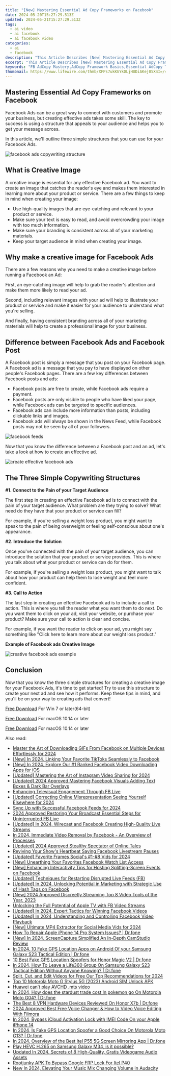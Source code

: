 ```yaml
---
title: "[New] Mastering Essential Ad Copy Frameworks on Facebook"
date: 2024-05-20T15:27:29.513Z
updated: 2024-05-21T15:27:29.513Z
tags:
  - ai video
  - ai facebook
  - ai facebook video
categories:
  - ai
  - facebook
description: "This Article Describes [New] Mastering Essential Ad Copy Frameworks on Facebook"
excerpt: "This Article Describes [New] Mastering Essential Ad Copy Frameworks on Facebook"
keywords: "FB AdCopy Mastery,AdCopy Framework Basics,Essential AdCopy Tips,Effective AdCopy Strategies,Keyframe AdCopy Techniques,Optimize Facebook Copy,Pro AdCopy Frameworks"
thumbnail: https://www.lifewire.com/thmb/XFPs7ukKGYkDLjHUDiAKej05X4I=/400x300/filters:no_upscale():max_bytes(150000):strip_icc():format(webp)/Cleaningrobotonlaptop_HuberandStarke_GettyImages-1448733073_EVANCROP-8ed67f08b9c4430db8e47c51fde78feb.jpg
---
```


## Mastering Essential Ad Copy Frameworks on Facebook

Facebook Ads can be a great way to connect with customers and promote your business, but creating effective ads takes some skill. The key to success is using a structure that appeals to your audience and helps you to get your message across.

In this article, we'll outline three simple structures that you can use for your Facebook Ads.

![facebook ads copywriting structure](https://images.wondershare.com/filmora/article-images/2022/11/facebook-ads-copywriting-structure.jpg)

## What is Creative Image

A creative image is essential for any effective Facebook ad. You want to create an image that catches the reader's eye and makes them interested in learning more about your product or service. There are a few things to keep in mind when creating your image:

* Use high-quality images that are eye-catching and relevant to your product or service.
* Make sure your text is easy to read, and avoid overcrowding your image with too much information.
* Make sure your branding is consistent across all of your marketing materials.
* Keep your target audience in mind when creating your image.

## Why make a creative image for Facebook Ads

There are a few reasons why you need to make a creative image before running a Facebook an Ad:

First, an eye-catching image will help to grab the reader's attention and make them more likely to read your ad.

Second, including relevant images with your ad will help to illustrate your product or service and make it easier for your audience to understand what you're selling.

And finally, having consistent branding across all of your marketing materials will help to create a professional image for your business.

## Difference between Facebook Ads and Facebook Post

A Facebook post is simply a message that you post on your Facebook page. A Facebook ad is a message that you pay to have displayed on other people's Facebook pages. There are a few key differences between Facebook posts and ads:

* Facebook posts are free to create, while Facebook ads require a payment.
* Facebook posts are only visible to people who have liked your page, while Facebook ads can be targeted to specific audiences.
* Facebook ads can include more information than posts, including clickable links and images.
* Facebook ads will always be shown in the News Feed, while Facebook posts may not be seen by all of your followers.

![facebook feeds](https://images.wondershare.com/filmora/article-images/2022/11/facebook-feeds.jpg)

Now that you know the difference between a Facebook post and an ad, let's take a look at how to create an effective ad.

![create effective facebook ads](https://images.wondershare.com/filmora/article-images/2022/11/create-effective-facebook-ads.jpg)

## The Three Simple Copywriting Structures

**#1\. Connect to the Pain of your Target Audience**

The first step in creating an effective Facebook ad is to connect with the pain of your target audience. What problem are they trying to solve? What need do they have that your product or service can fill?

For example, if you're selling a weight loss product, you might want to speak to the pain of being overweight or feeling self-conscious about one's appearance.

**#2\. Introduce the Solution**

Once you've connected with the pain of your target audience, you can introduce the solution that your product or service provides. This is where you talk about what your product or service can do for them.

For example, if you're selling a weight loss product, you might want to talk about how your product can help them to lose weight and feel more confident.

**#3\. Call to Action**

The last step in creating an effective Facebook ad is to include a call to action. This is where you tell the reader what you want them to do next. Do you want them to click on your ad, visit your website, or purchase your product? Make sure your call to action is clear and concise.

For example, if you want the reader to click on your ad, you might say something like "Click here to learn more about our weight loss product."

**Example of Facebook ads Creative Image**

![creative facebook ads example](https://images.wondershare.com/filmora/article-images/2022/11/creative-facebook-ads-example.jpg)

## Conclusion

Now that you know the three simple structures for creating a creative image for your Facebook Ads, it's time to get started! Try to use this structure to create your next ad and see how it performs. Keep these tips in mind, and you'll be on your way to creating ads that convert!

[Free Download](https://tools.techidaily.com/wondershare/filmora/download/) For Win 7 or later(64-bit)

[Free Download](https://tools.techidaily.com/wondershare/filmora/download/) For macOS 10.14 or later

[Free Download](https://tools.techidaily.com/wondershare/filmora/download/) For macOS 10.14 or later

<ins class="adsbygoogle"
     style="display:block"
     data-ad-format="autorelaxed"
     data-ad-client="ca-pub-7571918770474297"
     data-ad-slot="1223367746"></ins>

<ins class="adsbygoogle"
     style="display:block"
     data-ad-format="autorelaxed"
     data-ad-client="ca-pub-7571918770474297"
     data-ad-slot="1223367746"></ins>



<ins class="adsbygoogle"
     style="display:block"
     data-ad-client="ca-pub-7571918770474297"
     data-ad-slot="8358498916"
     data-ad-format="auto"
     data-full-width-responsive="true"></ins>

<span class="atpl-alsoreadstyle">Also read:</span>
<div><ul>
<li><a href="https://facebook-videos.techidaily.com/master-the-art-of-downloading-gifs-from-facebook-on-multiple-devices-effortlessly-for-2024/"><u>Master the Art of Downloading GIFs From Facebook on Multiple Devices Effortlessly for 2024</u></a></li>
<li><a href="https://facebook-videos.techidaily.com/new-in-2024-linking-your-favorite-tiktoks-seamlessly-to-facebook/"><u>[New] In 2024, Linking Your Favorite TikToks Seamlessly to Facebook</u></a></li>
<li><a href="https://facebook-videos.techidaily.com/new-in-2024-explore-our-1-ranked-facebook-video-downloading-apps-for-ios/"><u>[New] In 2024, Explore Our #1 Ranked Facebook Video Downloading Apps for iOS</u></a></li>
<li><a href="https://facebook-videos.techidaily.com/updated-mastering-the-art-of-instagram-video-sharing-for-2024/"><u>[Updated] Mastering the Art of Instagram Video Sharing for 2024</u></a></li>
<li><a href="https://facebook-videos.techidaily.com/updated-2024-approved-mastering-facebook-visuals-adding-text-boxes-and-dark-bar-overlays/"><u>[Updated] 2024 Approved  Mastering Facebook Visuals  Adding Text Boxes & Dark Bar Overlays</u></a></li>
<li><a href="https://facebook-videos.techidaily.com/enhancing-televisual-engagement-through-fb-live/"><u>Enhancing Televisual Engagement Through FB Live</u></a></li>
<li><a href="https://facebook-videos.techidaily.com/updated-correcting-online-misrepresentation-seeing-yourself-elsewhere-for-2024/"><u>[Updated] Correcting Online Misrepresentation  Seeing Yourself Elsewhere for 2024</u></a></li>
<li><a href="https://facebook-videos.techidaily.com/sync-up-with-successful-facebook-feeds-for-2024/"><u>Sync Up with Successful Facebook Feeds for 2024</u></a></li>
<li><a href="https://facebook-videos.techidaily.com/2024-approved-restoring-your-broadcast-essential-steps-for-uninterrupted-fb-live/"><u>2024 Approved  Restoring Your Broadcast  Essential Steps for Uninterrupted FB Live</u></a></li>
<li><a href="https://facebook-videos.techidaily.com/updated-in-2024-wirecast-and-facebook-creating-high-quality-live-streams/"><u>[Updated] In 2024, Wirecast and Facebook  Creating High-Quality Live Streams</u></a></li>
<li><a href="https://facebook-videos.techidaily.com/in-2024-immediate-video-removal-by-facebook-an-overview-of-processes/"><u>In 2024, Immediate Video Removal by Facebook - An Overview of Processes</u></a></li>
<li><a href="https://facebook-videos.techidaily.com/updated-2024-approved-stealthy-spectator-of-online-tales/"><u>[Updated] 2024 Approved  Stealthy Spectator of Online Tales</u></a></li>
<li><a href="https://facebook-videos.techidaily.com/reviving-your-shows-heartbeat-saving-facebook-livestream-pauses/"><u>Reviving Your Show's Heartbeat  Saving Facebook Livestream Pauses</u></a></li>
<li><a href="https://facebook-videos.techidaily.com/updated-favorite-frames-socials-1-8-vids-for-2024/"><u>[Updated] Favorite Frames  Social's #1-#8 Vids for 2024</u></a></li>
<li><a href="https://facebook-videos.techidaily.com/new-unearthing-your-favorites-facebook-watch-list-access/"><u>[New] Unearthing Your Favorites  Facebook Watch List Access</u></a></li>
<li><a href="https://facebook-videos.techidaily.com/new-enhancing-interactivity-tips-for-hosting-splitting-screen-events-on-facebook/"><u>[New] Enhancing Interactivity  Tips for Hosting Splitting-Screen Events on Facebook</u></a></li>
<li><a href="https://facebook-videos.techidaily.com/updated-techniques-for-restarting-disrupted-live-feeds-fb/"><u>[Updated] Techniques for Restarting Disrupted Live Feeds (FB)</u></a></li>
<li><a href="https://facebook-videos.techidaily.com/updated-in-2024-unlocking-potential-in-marketing-with-strategic-use-of-hash-tags-on-facebook/"><u>[Updated] In 2024, Unlocking Potential in Marketing with Strategic Use of Hash Tags on Facebook</u></a></li>
<li><a href="https://facebook-videos.techidaily.com/new-2024-approved-discreetly-streaming-top-8-video-tools-of-the-year-2023/"><u>[New] 2024 Approved  Discreetly Streaming  Top 8 Video Tools of the Year, 2023</u></a></li>
<li><a href="https://facebook-videos.techidaily.com/unlocking-the-full-potential-of-apple-tv-with-fb-video-streams/"><u>Unlocking the Full Potential of Apple TV with FB Video Streams</u></a></li>
<li><a href="https://facebook-videos.techidaily.com/updated-in-2024-expert-tactics-for-winning-facebook-videos/"><u>[Updated] In 2024, Expert Tactics for Winning Facebook Videos</u></a></li>
<li><a href="https://facebook-videos.techidaily.com/updated-in-2024-understanding-and-controlling-facebook-video-playback/"><u>[Updated] In 2024, Understanding and Controlling Facebook Video Playback</u></a></li>
<li><a href="https://facebook-videos.techidaily.com/new-ultimate-mp4-extractor-for-social-media-vids-for-2024/"><u>[New] Ultimate MP4 Extractor for Social Media Vids for 2024</u></a></li>
<li><a href="https://techidaily.com/how-to-repair-apple-iphone-14-pro-system-issues-drfone-by-drfone-ios-system-repair-ios-system-repair/"><u>How To Repair Apple iPhone 14 Pro System Issues? | Dr.fone</u></a></li>
<li><a href="https://screen-capture.techidaily.com/new-in-2024-screencapture-simplified-an-in-depth-camstudio-review/"><u>[New] In 2024, ScreenCapture Simplified  An In-Depth CamStudio Review</u></a></li>
<li><a href="https://android-location.techidaily.com/in-2024-10-fake-gps-location-apps-on-android-of-your-samsung-galaxy-s23-tactical-edition-drfone-by-drfone-virtual/"><u>In 2024, 10 Fake GPS Location Apps on Android Of your Samsung Galaxy S23 Tactical Edition | Dr.fone</u></a></li>
<li><a href="https://location-fake.techidaily.com/10-best-fake-gps-location-spoofers-for-honor-magic-v2-drfone-by-drfone-virtual-android/"><u>10 Best Fake GPS Location Spoofers for Honor Magic V2 | Dr.fone</u></a></li>
<li><a href="https://location-social.techidaily.com/in-2024-how-to-leave-a-life360-group-on-samsung-galaxy-s23-tactical-edition-without-anyone-knowing-drfone-by-drfone-virtual-android/"><u>In 2024, How To Leave a Life360 Group On Samsung Galaxy S23 Tactical Edition Without Anyone Knowing? | Dr.fone</u></a></li>
<li><a href="https://video-content-creator.techidaily.com/split-cut-and-edit-videos-for-free-our-top-recommendations-for-2024/"><u>Split, Cut, and Edit Videos for Free Our Top Recommendations for 2024</u></a></li>
<li><a href="https://sim-unlock.techidaily.com/top-10-motorola-moto-g-stylus-5g-2023-android-sim-unlock-apk-by-drfone-android/"><u>Top 10 Motorola Moto G Stylus 5G (2023) Android SIM Unlock APK</u></a></li>
<li><a href="https://review-topics.techidaily.com/huawei-can-t-play-avchd-mts-video-by-aiseesoft-video-converter-play-mts-on-android/"><u>Huawei  can’t play AVCHD .mts video</u></a></li>
<li><a href="https://android-pokemon-go.techidaily.com/in-2024-how-does-the-stardust-trade-cost-in-pokemon-go-on-motorola-moto-g04-drfone-by-drfone-virtual-android/"><u>In 2024, How does the stardust trade cost In pokemon go On Motorola Moto G04? | Dr.fone</u></a></li>
<li><a href="https://fake-location.techidaily.com/the-best-8-vpn-hardware-devices-reviewed-on-honor-x7b-drfone-by-drfone-virtual-android/"><u>The Best 8 VPN Hardware Devices Reviewed On Honor X7b | Dr.fone</u></a></li>
<li><a href="https://audio-editing.techidaily.com/2024-approved-best-free-voice-changer-and-how-to-video-voice-editing-with-filmora/"><u>2024 Approved Best Free Voice Changer & How to Video Voice Editing With Filmora</u></a></li>
<li><a href="https://activate-lock.techidaily.com/in-2024-bypass-icloud-activation-lock-with-imei-code-on-your-apple-iphone-14-by-drfone-ios/"><u>In 2024, Bypass iCloud Activation Lock with IMEI Code On your Apple iPhone 14</u></a></li>
<li><a href="https://phone-solutions.techidaily.com/in-2024-is-fake-gps-location-spoofer-a-good-choice-on-motorola-moto-g13-drfone-by-drfone-virtual-android/"><u>In 2024, Is Fake GPS Location Spoofer a Good Choice On Motorola Moto G13? | Dr.fone</u></a></li>
<li><a href="https://screen-mirror.techidaily.com/in-2024-overview-of-the-best-itel-p55-5g-screen-mirroring-app-drfone-by-drfone-android/"><u>In 2024, Overview of the Best Itel P55 5G Screen Mirroring App | Dr.fone</u></a></li>
<li><a href="https://review-topics.techidaily.com/play-hevc-h265-on-samsung-galaxy-m34-is-it-possible-by-aiseesoft-video-converter-play-hevc-video-on-android/"><u>Play HEVC H.265 on Samsung Galaxy M34, is it possible?</u></a></li>
<li><a href="https://audio-editing.techidaily.com/updated-in-2024-secrets-of-8-high-quality-gratis-videogame-audio-assets/"><u>Updated In 2024, Secrets of 8 High-Quality, Gratis Videogame Audio Assets</u></a></li>
<li><a href="https://unlock-android.techidaily.com/rootjunky-apk-to-bypass-google-frp-lock-for-itel-p40-by-drfone-android/"><u>Rootjunky APK To Bypass Google FRP Lock For Itel P40</u></a></li>
<li><a href="https://audio-editing.techidaily.com/new-in-2024-elevating-your-music-mix-changing-volume-in-audacity/"><u>New In 2024, Elevating Your Music Mix Changing Volume in Audacity</u></a></li>
</ul></div>

